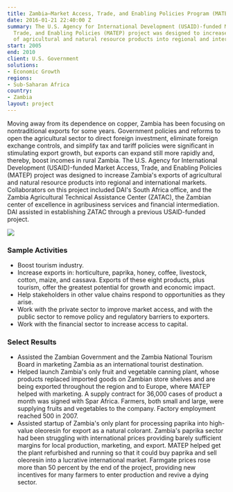 ```yaml
---
title: Zambia—Market Access, Trade, and Enabling Policies Program (MATEP)
date: 2016-01-21 22:40:00 Z
summary: The U.S. Agency for International Development (USAID)-funded Market Access,
  Trade, and Enabling Policies (MATEP) project was designed to increase Zambia's exports
  of agricultural and natural resource products into regional and international markets.
start: 2005
end: 2010
client: U.S. Government
solutions:
- Economic Growth
regions:
- Sub-Saharan Africa
country:
- Zambia
layout: project
---
```


Moving away from its dependence on copper, Zambia has been focusing on nontraditional exports for some years. Government policies and reforms to open the agricultural sector to direct foreign investment, eliminate foreign exchange controls, and simplify tax and tariff policies were significant in stimulating export growth, but exports can expand still more rapidly and, thereby, boost incomes in rural Zambia. The U.S. Agency for International Development (USAID)-funded Market Access, Trade, and Enabling Policies (MATEP) project was designed to increase Zambia's exports of agricultural and natural resource products into regional and international markets. Collaborators on this project included DAI's South Africa office, and the Zambia Agricultural Technical Assistance Center (ZATAC), the Zambian center of excellence in agribusiness services and financial intermediation. DAI assisted in establishing ZATAC through a previous USAID-funded project.

![][1]

### Sample Activities

* Boost tourism industry.
* Increase exports in: horticulture, paprika, honey, coffee, livestock, cotton, maize, and cassava. Exports of these eight products, plus tourism, offer the greatest potential for growth and economic impact.
* Help stakeholders in other value chains respond to opportunities as they arise.
* Work with the private sector to improve market access, and with the public sector to remove policy and regulatory barriers to exporters.
* Work with the financial sector to increase access to capital.

### Select Results

* Assisted the Zambian Government and the Zambia National Tourism Board in marketing Zambia as an international tourist destination.
* Helped launch Zambia's only fruit and vegetable canning plant, whose products replaced imported goods on Zambian store shelves and are being exported throughout the region and to Europe, where MATEP helped with marketing. A supply contract for 36,000 cases of product a month was signed with Spar Africa. Farmers, both small and large, were supplying fruits and vegetables to the company. Factory employment reached 500 in 2007.
* Assisted startup of Zambia's only plant for processing paprika into high-value oleoresin for export as a natural colorant. Zambia's paprika sector had been struggling with international prices providing barely sufficient margins for local production, marketing, and export. MATEP helped get the plant refurbished and running so that it could buy paprika and sell oleoresin into a lucrative international market. Farmgate prices rose more than 50 percent by the end of the project, providing new incentives for many farmers to enter production and revive a dying sector.

[1]: https://assetify-dai.com/projects/ZambiaMATEP.jpg
